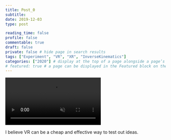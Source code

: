 ```yaml
---
title: Post_0
subtitle: 
date: 2019-12-03
type: post

reading_time: false
profile: false
commentable: true
draft: false
private: false # hide page in search results
tags: ["Experiment", "VR", "XR", "InverseKinematics"]
categories: ["2020"] # display at the top of a page alongside a page’s metadata
# featured: true # a page can be displayed in the Featured block on the homepage. This is useful for sticky, announcement blog posts or selected publications etc.
---
```

<div class="video_thing">
    <video muted autoplay="" name="media" loop=""><source src="https://raw.githack.com/Denchyaknow/GitSite_Dencho/Develop/images/physicsBasedExoArms/XRLog_2020_001.webm" type="video/mp4"></video>
</div>

<p>I believe VR can be a cheap and effective way to test out ideas.</p>

<!--more-->


